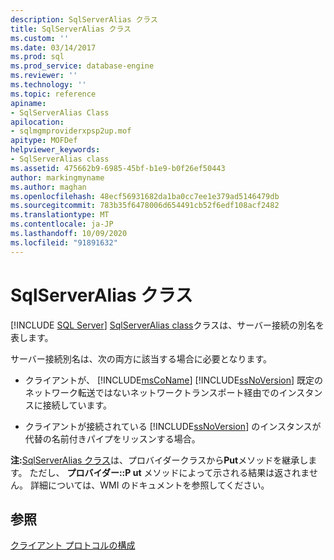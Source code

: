 ```yaml
---
description: SqlServerAlias クラス
title: SqlServerAlias クラス
ms.custom: ''
ms.date: 03/14/2017
ms.prod: sql
ms.prod_service: database-engine
ms.reviewer: ''
ms.technology: ''
ms.topic: reference
apiname:
- SqlServerAlias Class
apilocation:
- sqlmgmproviderxpsp2up.mof
apitype: MOFDef
helpviewer_keywords:
- SqlServerAlias class
ms.assetid: 475662b9-6985-45bf-b1e9-b0f26ef50443
author: markingmyname
ms.author: maghan
ms.openlocfilehash: 48ecf56931682da1ba0cc7ee1e379ad5146479db
ms.sourcegitcommit: 783b35f6478006d654491cb52f6edf108acf2482
ms.translationtype: MT
ms.contentlocale: ja-JP
ms.lasthandoff: 10/09/2020
ms.locfileid: "91891632"
---
```

# <a name="sqlserveralias-class"></a>SqlServerAlias クラス
[!INCLUDE [SQL Server](../../../includes/applies-to-version/sqlserver.md)]
  [SqlServerAlias class](../../../relational-databases/wmi-provider-configuration-classes/sqlserveralias-class/sqlserveralias-class.md)クラスは、サーバー接続の別名を表します。  
  
 サーバー接続別名は、次の両方に該当する場合に必要となります。  
  
-   クライアントが、 [!INCLUDE[msCoName](../../../includes/msconame-md.md)] [!INCLUDE[ssNoVersion](../../../includes/ssnoversion-md.md)] 既定のネットワーク転送ではないネットワークトランスポート経由でのインスタンスに接続しています。  
  
-   クライアントが接続されている [!INCLUDE[ssNoVersion](../../../includes/ssnoversion-md.md)] のインスタンスが代替の名前付きパイプをリッスンする場合。  
  
 **注:**[SqlServerAlias クラス](../../../relational-databases/wmi-provider-configuration-classes/sqlserveralias-class/sqlserveralias-class.md)は、プロバイダークラスから**Put**メソッドを継承します。 ただし、 **プロバイダー::P ut** メソッドによって示される結果は返されません。 詳細については、WMI のドキュメントを参照してください。  
  
## <a name="see-also"></a>参照  
 [クライアント プロトコルの構成](../../../database-engine/configure-windows/configure-client-protocols.md)  
  
